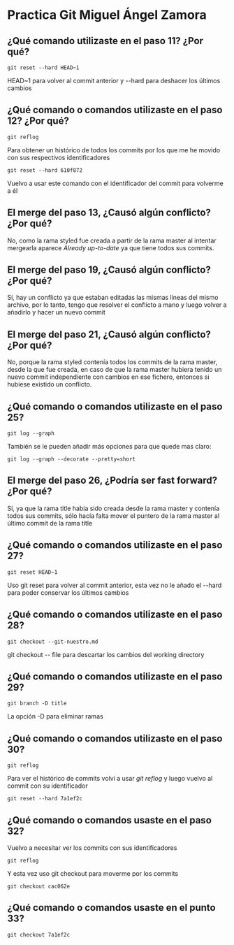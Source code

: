 # Practica Git Miguel Ángel Zamora


¿Qué comando utilizaste en el paso 11? ¿Por qué? 
-

```
git reset --hard HEAD~1
```

HEAD~1 para volver al commit anterior y --hard para deshacer los últimos cambios

¿Qué comando o comandos utilizaste en el paso 12? ¿Por qué? 
-

```
git reflog 
```

Para obtener un histórico de todos los commits por los que me he movido con sus respectivos identificadores

```
git reset --hard 610f872
```

Vuelvo a usar este comando con el identificador del commit para volverme a él

El merge del paso 13, ¿Causó algún conflicto? ¿Por qué?
-

No, como la rama styled fue creada a partir de la rama master al intentar mergearla aparece *Already up-to-date* ya que tiene todos sus commits.

El merge del paso 19, ¿Causó algún conflicto? ¿Por qué? 
-

Sí, hay un conflicto ya que estaban editadas las mismas líneas del mismo archivo, por lo tanto, tengo que resolver el conflicto a mano y luego volver a añadirlo y hacer un nuevo commit

El merge del paso 21, ¿Causó algún conflicto? ¿Por qué? 
-

No, porque la rama styled contenía todos los commits de la rama master, desde la que fue creada, en caso de que la rama master hubiera tenido un nuevo commit independiente con cambios en ese fichero, entonces si hubiese existido un conflicto.

¿Qué comando o comandos utilizaste en el paso 25? 
-

```
git log --graph
```

También se le pueden añadir más opciones para que quede mas claro:

```
git log --graph --decorate --pretty=short
```

El merge del paso 26, ¿Podría ser fast forward? ¿Por qué?
-

Sí, ya que la rama title habia sido creada desde la rama master y contenía todos sus commits, sólo hacía falta mover el puntero de la rama master al último commit de la rama title

¿Qué comando o comandos utilizaste en el paso 27?
-

```
git reset HEAD~1
```

Uso git reset para volver al commit anterior, esta vez no le añado el --hard para poder conservar los últimos cambios

¿Qué comando o comandos utilizaste en el paso 28?
-

```
git checkout --git-nuestro.md
```

git checkout -- file para descartar los cambios del working directory

¿Qué comando o comandos utilizaste en el paso 29?
-

```
git branch -D title
```

La opción -D para eliminar ramas

¿Qué comando o comandos utilizaste en el paso 30?
-

```
git reflog
```

Para ver el histórico de commits volví a usar *git reflog* y luego vuelvo al commit con su identificador

```
git reset --hard 7a1ef2c
```



¿Qué comando o comandos usaste en el paso 32?
-

Vuelvo a necesitar ver los commits con sus identificadores

```
git reflog
```

Y esta vez uso git checkout para moverme por los commits

```
git checkout cac062e
```

¿Qué comando o comandos usaste en el punto 33?
-

```
git checkout 7a1ef2c
```